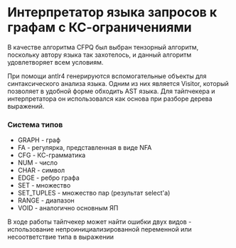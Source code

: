 # Интерпретатор языка запросов к графам с КС-ограничениями

В качестве алгоритма CFPQ был выбран тензорный алгоритм, поскольку автору языка так захотелось, и данный алгоритм удовлетворяет всем условиям.

При помощи antlr4 генерируются вспомогательные объекты для синтаксического анализа языка. Одним из них является Visitor, который позволяет в удобной форме обходить AST языка. Для тайпчекера и интерпретатора он использовался как основа при разборе дерева выражений.

### Система типов

- GRAPH - граф
- FA - регулярка, представленная в виде NFA
- CFG - КС-грамматика
- NUM - число
- CHAR - символ
- EDGE - ребро графа
- SET - множество
- SET_TUPLES - множество пар (результат select'а)
- RANGE - диапазон
- VOID - аналогично основным ЯП

В ходе работы тайпчекер может найти ошибки двух видов - использование непроинициализированной переменной или несоответствие типа в выражении

